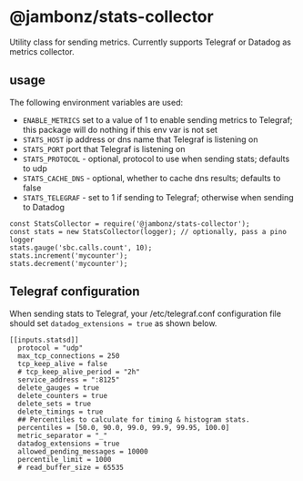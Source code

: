 # @jambonz/stats-collector

Utility class for sending metrics.  Currently supports Telegraf or Datadog as metrics collector.

## usage
The following environment variables are used:

- `ENABLE_METRICS` set to a value of 1 to enable sending metrics to Telegraf; this package will do nothing if this env var is not set
- `STATS_HOST` ip address or dns name that Telegraf is listening on
- `STATS_PORT` port that Telegraf is listening on
- `STATS_PROTOCOL` - optional, protocol to use when sending stats; defaults to udp
- `STATS_CACHE_DNS` - optional, whether to cache dns results; defaults to false
- `STATS_TELEGRAF` - set to 1 if sending to Telegraf; otherwise when sending to Datadog
```
const StatsCollector = require('@jambonz/stats-collector');
const stats = new StatsCollector(logger); // optionally, pass a pino logger
stats.gauge('sbc.calls.count', 10);
stats.increment('mycounter');
stats.decrement('mycounter');
```

## Telegraf configuration
When sending stats to Telegraf, your /etc/telegraf.conf configuration file should set `datadog_extensions = true` as shown below.

```
[[inputs.statsd]]
  protocol = "udp"
  max_tcp_connections = 250
  tcp_keep_alive = false
  # tcp_keep_alive_period = "2h"
  service_address = ":8125"
  delete_gauges = true
  delete_counters = true
  delete_sets = true
  delete_timings = true
  ## Percentiles to calculate for timing & histogram stats.
  percentiles = [50.0, 90.0, 99.0, 99.9, 99.95, 100.0]
  metric_separator = "_"
  datadog_extensions = true
  allowed_pending_messages = 10000
  percentile_limit = 1000
  # read_buffer_size = 65535
```